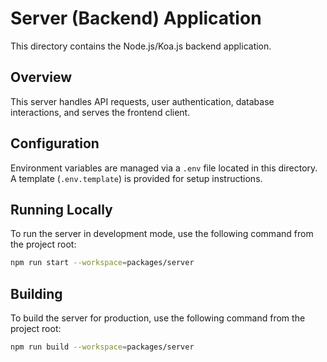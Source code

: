 # Server (Backend) Application

This directory contains the Node.js/Koa.js backend application.

## Overview

This server handles API requests, user authentication, database interactions, and serves the frontend client.

## Configuration

Environment variables are managed via a `.env` file located in this directory. A template (`.env.template`) is provided for setup instructions.

## Running Locally

To run the server in development mode, use the following command from the project root:

```bash
npm run start --workspace=packages/server
```

## Building

To build the server for production, use the following command from the project root:

```bash
npm run build --workspace=packages/server
```